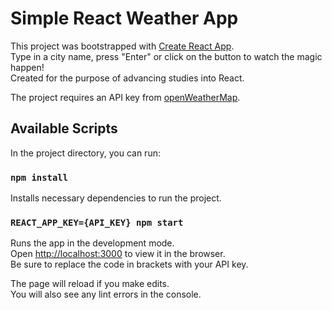 # Simple React Weather App

This project was bootstrapped with [Create React App](https://github.com/facebook/create-react-app).\
Type in a city name, press "Enter" or click on the button to watch the magic happen!\
Created for the purpose of advancing studies into React.

The project requires an API key from [openWeatherMap](https://openweathermap.org/api).

## Available Scripts

In the project directory, you can run:

### `npm install`

Installs necessary dependencies to run the project.

### `REACT_APP_KEY={API_KEY} npm start`

Runs the app in the development mode.\
Open [http://localhost:3000](http://localhost:3000) to view it in the browser.\
Be sure to replace the code in brackets with your API key.

The page will reload if you make edits.\
You will also see any lint errors in the console.
